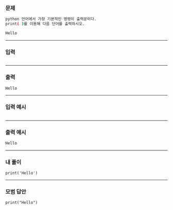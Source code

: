 ### 문제 
```sh
python 언어에서 가장 기본적인 명령이 출력문이다.
print( )를 이용해 다음 단어를 출력하시오.

Hello
```
***
### 입력
```sh

```
***
### 출력 
```sh
Hello
```
***
### 입력 예시
```sh

```
***
### 출력 예시
```sh
Hello
```
***
### 내 풀이
~~~
print('Hello')
~~~
***

### 모범 답안
~~~
print("Hello")
~~~
